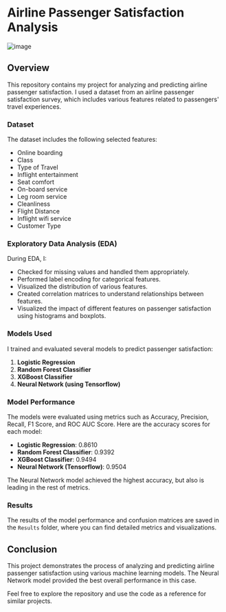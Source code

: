 # Airline Passenger Satisfaction Analysis

![image](https://dynamic-media-cdn.tripadvisor.com/media/photo-o/0e/cd/51/f6/lot-polish-airlines.jpg?w=1200&h=-1&s=1)

## Overview

This repository contains my project for analyzing and predicting airline passenger satisfaction. I used a dataset from an airline passenger satisfaction survey, which includes various features related to passengers' travel experiences.

### Dataset

The dataset includes the following selected features:
- Online boarding
- Class
- Type of Travel
- Inflight entertainment
- Seat comfort
- On-board service
- Leg room service
- Cleanliness
- Flight Distance
- Inflight wifi service
- Customer Type

### Exploratory Data Analysis (EDA)

During EDA, I:
- Checked for missing values and handled them appropriately.
- Performed label encoding for categorical features.
- Visualized the distribution of various features.
- Created correlation matrices to understand relationships between features.
- Visualized the impact of different features on passenger satisfaction using histograms and boxplots.

### Models Used

I trained and evaluated several models to predict passenger satisfaction:

1. **Logistic Regression**
2. **Random Forest Classifier**
3. **XGBoost Classifier**
4. **Neural Network (using Tensorflow)**

### Model Performance

The models were evaluated using metrics such as Accuracy, Precision, Recall, F1 Score, and ROC AUC Score. Here are the accuracy scores for each model:

- **Logistic Regression**: 0.8610
- **Random Forest Classifier**: 0.9392
- **XGBoost Classifier**: 0.9494
- **Neural Network (Tensorflow)**: 0.9504

The Neural Network model achieved the highest accuracy, but also is leading in the rest of metrics.

### Results

The results of the model performance and confusion matrices are saved in the `Results` folder, where you can find detailed metrics and visualizations.

## Conclusion

This project demonstrates the process of analyzing and predicting airline passenger satisfaction using various machine learning models. The Neural Network model provided the best overall performance in this case.

Feel free to explore the repository and use the code as a reference for similar projects.
